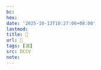 ```yaml
---
bc:
hex:
date: '2025-10-13T10:27:06+08:00'
lastmod:
title: 􃜜
url: 􃜜
tags: [邋]
src: DCCV
note:
---
```

